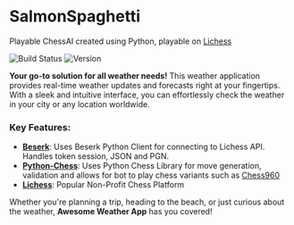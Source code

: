 ﻿# SalmonSpaghetti
Playable ChessAI created using Python, playable on [Lichess](https://lichess.org/@/SalmonSpaghetti)

![Build Status](https://img.shields.io/badge/build-passing-brightgreen)
![Version](https://img.shields.io/badge/version-1.0.0-blue)

**Your go-to solution for all weather needs!** This weather application provides real-time weather updates and forecasts right at your fingertips. With a sleek and intuitive interface, you can effortlessly check the weather in your city or any location worldwide.

### Key Features:
- **[Beserk](https://pypi.org/project/berserk/)**: Uses Beserk Python Client for connecting to Lichess API. Handles token session, JSON and PGN.
- **[Python-Chess](https://python-chess.readthedocs.io/en/latest/)**: Uses Python Chess Library for move generation, validation and allows for bot to play chess variants such as [Chess960](https://en.wikipedia.org/wiki/Fischer_random_chess)
- **[Lichess](https://lichess.org/@/SalmonSpaghetti)**: Popular Non-Profit Chess Platform

Whether you're planning a trip, heading to the beach, or just curious about the weather, **Awesome Weather App** has you covered!
